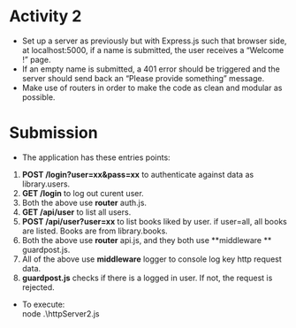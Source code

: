 # Activity 2
- Set up a server as previously but with Express.js such that
browser side, at localhost:5000, if a name is submitted,
the user receives a “Welcome <name>!” page.
- If an empty name is submitted, a 401 error should be
triggered and the server should send back an “Please
provide something” message.
- Make use of routers in order to make the code as clean
and modular as possible.
  
# Submission
  - The application has these entries points:
  1. **POST /login?user=xx&pass=xx** to authenticate against data as library.users.
  1. **GET /login**  to log out curent user.
  1. Both the above use **router** auth.js.
  1. **GET /api/user** to list all users.
  1. **POST /api/user?user=xx** to list books liked by user.  if user=all, all books are listed.  Books are from library.books.
  1. Both the above use **router** api.js, and they both use **middleware ** guardpost.js.
  1. All of the above use **middleware** logger to console log key http request data.
  1. **guardpost.js** checks if there is a logged in user.  If not, the request is rejected.
  - To execute:
  <br>node .\httpServer2.js
  
  
  
  
